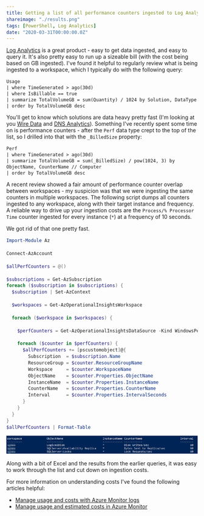 ```yaml
---
title: Getting a list of all performance counters ingested to Log Analytics
shareimage: "./results.png"
tags: [PowerShell, Log Analytics]
date: "2020-03-31T00:00:00.0Z"
---
```


[Log Analytics] is a great product - easy to get data ingested, and easy to query it. It's also pretty easy to run up a sizeable bill (with the cost being based on GB ingested). I've found it helpful to regularly review what is being ingested to a workspace, which I typically do with the following query:

```
Usage
| where TimeGenerated > ago(30d)
| where IsBillable == true
| summarize TotalVolumeGB = sum(Quantity) / 1024 by Solution, DataType
| order by TotalVolumeGB desc
```

You'll get to know which solutions are data heavy pretty fast (I'm looking at you [Wire Data] and [DNS Analytics]). Something I've recently spent some time on is performance counters - after the `Perf` data type crept to the top of the list, so I drilled into that with the `_BilledSize` property:

```
Perf
| where TimeGenerated > ago(30d)
| summarize TotalVolumeGB = sum(_BilledSize) / pow(1024, 3) by ObjectName, CounterName // Computer
| order by TotalVolumeGB desc
```

A recent review showed a fair amount of performance counter overlap between workspaces - my suspicion was that we were ingesting the same counters in multiple workspaces. The following script dumps all counters ingested to any workspace, along with their target instance and frequency. A reliable way to drive up your ingestion costs are the `Process/% Processor Time` counter ingested for every instance (`*`) at a frequency of 10 seconds.

We got rid of that one pretty fast.

```powershell
Import-Module Az

Connect-AzAccount

$allPerfCounters = @()

$subscriptions = Get-AzSubscription
foreach ($subscription in $subscriptions) {
  $subscription | Set-AzContext

  $workspaces = Get-AzOperationalInsightsWorkspace

  foreach ($workspace in $workspaces) {

    $perfCounters = Get-AzOperationalInsightsDataSource -Kind WindowsPerformanceCounter -Workspace $workspace

    foreach ($counter in $perfCounters) {
      $allPerfCounters += [pscustomobject]@{
        Subscription  = $subscription.Name
        ResourceGroup = $counter.ResourceGroupName
        Workspace     = $counter.WorkspaceName
        ObjectName    = $counter.Properties.ObjectName
        InstanceName  = $counter.Properties.InstanceName
        CounterName   = $counter.Properties.CounterName
        Interval      = $counter.Properties.IntervalSeconds
      }
    }
  }
}
$allPerfCounters | Format-Table
```

![Example Results](./results.png)

Along with a bit of Excel and the results from the earlier queries, it was easy to work through the list and cut down on ingestion costs.

For more information on understanding costs I've found the following articles helpful:

- [Manage usage and costs with Azure Monitor logs]
- [Manage usage and estimated costs in Azure Monitor]

[log analytics]: https://docs.microsoft.com/en-us/azure/azure-monitor/log-query/log-query-overview
[wire data]: https://docs.microsoft.com/en-us/azure/azure-monitor/insights/wire-data
[dns analytics]: https://docs.microsoft.com/en-us/azure/azure-monitor/insights/dns-analytics
[manage usage and costs with azure monitor logs]: https://docs.microsoft.com/en-us/azure/azure-monitor/platform/manage-cost-storage
[manage usage and estimated costs in azure monitor]: https://docs.microsoft.com/en-us/azure/azure-monitor/platform/usage-estimated-costs
